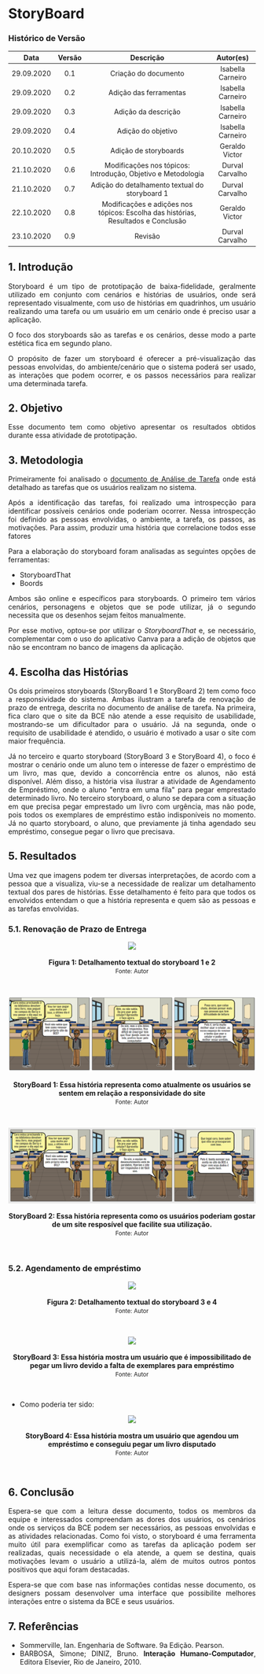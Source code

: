 # StoryBoard

### Histórico de Versão
|    Data    | Versão | Descrição            | Autor(es)       |
| :--------: | :----: | :------------------: | :-------------: |
| 29.09.2020 |  0.1   | Criação do documento | Isabella Carneiro  |
| 29.09.2020 |  0.2   | Adição das ferramentas | Isabella Carneiro |
| 29.09.2020 |  0.3   | Adição da descrição | Isabella Carneiro  |
| 29.09.2020 |  0.4   | Adição do objetivo | Isabella Carneiro  |
| 20.10.2020 |  0.5   | Adição de storyboards | Geraldo Victor  |
| 21.10.2020 |  0.6   | Modificações nos tópicos: Introdução, Objetivo e Metodologia | Durval Carvalho  |
| 21.10.2020 |  0.7   | Adição do detalhamento textual do storyboard 1 | Durval Carvalho  |
| 22.10.2020 |  0.8   | Modificações e adições nos tópicos: Escolha das histórias, Resultados e Conclusão | Geraldo Victor  |
| 23.10.2020 |  0.9   | Revisão | Durval Carvalho  |

<div align='justify'>

## 1. Introdução
Storyboard é um tipo de prototipação de baixa-fidelidade, geralmente utilizado em conjunto com cenários e histórias de usuários, onde será representado visualmente, com uso de histórias em quadrinhos, um usuário realizando uma tarefa ou um usuário em um cenário onde é preciso usar a aplicação.

O foco dos storyboards são as tarefas e os cenários, desse modo a parte estética fica em segundo plano.

O propósito de fazer um storyboard é oferecer a pré-visualização das pessoas envolvidas, do ambiente/cenário que o sistema poderá ser usado, as interações que podem ocorrer, e os passos necessários para realizar uma determinada tarefa.


## 2. Objetivo
Esse documento tem como objetivo apresentar os resultados obtidos durante essa atividade de prototipação.


## 3. Metodologia
Primeiramente foi analisado o [documento de Análise de Tarefa](/pages/ponto_de_controle_2/analise_tarefas) onde está detalhado as tarefas que os usuários realizam no sistema.

Após a identificação das tarefas, foi realizado uma introspecção para identificar possíveis cenários onde poderiam ocorrer. Nessa introspecção foi definido as pessoas envolvidas, o ambiente, a tarefa, os passos, as motivações. Para assim, produzir uma história que correlacione todos esse fatores

Para a elaboração do storyboard foram analisadas as seguintes opções de ferramentas:
- StoryboardThat
- Boords
  
Ambos são online e específicos para storyboards. O primeiro tem vários cenários, personagens e objetos que se pode utilizar, já o segundo necessita que os desenhos sejam feitos manualmente.

Por esse motivo, optou-se por utilizar o _StoryboardThat_ e, se necessário, complementar com o uso do aplicativo Canva para a adição de objetos que não se encontram no banco de imagens da aplicação.


## 4. Escolha das Histórias
Os dois primeiros storyboards (StoryBoard 1 e StoryBoard 2) tem como foco a responsividade do sistema. Ambas ilustram a tarefa de renovação de prazo de entrega, descrita no documento de análise de tarefa. Na primeira, fica claro que o site da BCE não atende a esse requisito de usabilidade, mostrando-se um dificultador para o usuário. Já na segunda, onde o requisito de usabilidade é atendido, o usuário é motivado a usar o site com maior frequência.

Já no terceiro e quarto storyboard (StoryBoard 3 e StoryBoard 4), o foco é mostrar o cenário onde um aluno tem o interesse de fazer o empréstimo de um livro, mas que, devido a concorrência entre os alunos, não está disponível. Além disso, a história visa ilustrar a atividade de Agendamento de Empréstimo, onde o aluno "entra em uma fila" para pegar emprestado determinado livro. No terceiro storyboard, o aluno se depara com a situação em que precisa pegar emprestado um livro com urgência, mas não pode, pois todos os exemplares de empréstimo estão indisponíveis no momento. Já no quarto storyboard, o aluno, que previamente já tinha agendado seu empréstimo, consegue pegar o livro que precisava.

## 5. Resultados

Uma vez que imagens podem ter diversas interpretações, de acordo com a pessoa que a visualiza, viu-se a necessidade de realizar um detalhamento textual dos pares de histórias. Esse detalhamento é feito para que todos os envolvidos entendam o que a história representa e quem são as pessoas e as tarefas envolvidas.

### 5.1. Renovação de Prazo de Entrega

<p align="center">
<img src='_media/assets/detalhamento-storyboard-1.png'>
  <figcaption align='center'>
    <b>Figura 1: Detalhamento textual do storyboard 1 e 2</b>
    </br>
    <small>Fonte: Autor</small>
  </figcaption>
</p></br>

<p align="center">
<img src='_media/images/storyboard_1.png'>
  <figcaption align='center'>
    <b>StoryBoard 1: Essa história representa como atualmente os usuários se sentem em relação a responsividade do site</b>
    </br>
    <small>Fonte: Autor</small>
  </figcaption>
</p></br>

<p align="center">
<img src='_media/images/storyboard_2.png'>
  <figcaption align='center'>
    <b>StoryBoard 2: Essa história representa como os usuários poderiam gostar de um site resposível que facilite sua utilização. </b>
    </br>
    <small>Fonte: Autor</small>
  </figcaption>
</p></br>

### 5.2. Agendamento de empréstimo

<p align="center">
<img src='_media/assets/detalhamento-storyboard-2.png'>
  <figcaption align='center'>
    <b>Figura 2: Detalhamento textual do storyboard 3 e 4</b>
    </br>
    <small>Fonte: Autor</small>
  </figcaption>
</p></br>

<p align="center">
<img src='_media/images/storyboard_3.png'>
  <figcaption align='center'>
    <b>StoryBoard 3: Essa história mostra um usuário que é impossibilitado de pegar um livro devido a falta de exemplares para empréstimo</b>
    </br>
    <small>Fonte: Autor</small>
  </figcaption>
</p></br>

* Como poderia ter sido:

<p align="center">
<img src='_media/images/storyboard_4.png'>
  <figcaption align='center'>
    <b>StoryBoard 4: Essa história mostra um usuário que agendou um empréstimo e conseguiu pegar um livro disputado</b>
    </br>
    <small>Fonte: Autor</small>
  </figcaption>
</p></br>

## 6. Conclusão

Espera-se que com a leitura desse documento, todos os membros da equipe e interessados compreendam as dores dos usuários, os cenários onde os serviços da BCE podem ser necessários, as pessoas envolvidas e as atividades relacionadas. Como foi visto, o storyboard é uma ferramenta muito útil para exemplificar como as tarefas da aplicação podem ser realizadas, quais necessidade o ela atende, a quem se destina, quais motivações levam o usuário a utilizá-la, além de muitos outros pontos positivos que aqui foram destacadas.

Espera-se que com base nas informações contidas nesse documento, os designers possam desenvolver uma interface que possibilite melhores interações entre o sistema da BCE e seus usuários.

## 7. Referências

- Sommerville, Ian. Engenharia de Software. 9a Edição. Pearson.
- BARBOSA, Simone; DINIZ, Bruno. **Interação Humano-Computador**, Editora Elsevier, Rio de Janeiro, 2010.
